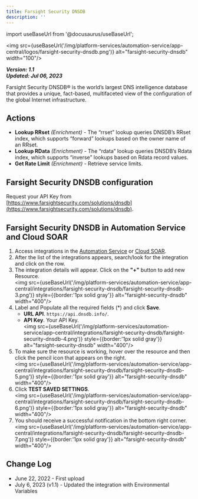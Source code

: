 ```yaml
---
title: Farsight Security DNSDB
description: ''
---
```

import useBaseUrl from '@docusaurus/useBaseUrl';

<img src={useBaseUrl('/img/platform-services/automation-service/app-central/logos/farsight-security-dnsdb.png')} alt="farsight-security-dnsdb" width="100"/>

***Version: 1.1  
Updated: Jul 06, 2023***

Farsight Security DNSDB® is the world’s largest DNS intelligence database that provides a unique, fact-based, multifaceted view of the configuration of the global Internet infrastructure.

## Actions

* **Lookup RRset** *(Enrichment)* - The “rrset” lookup queries DNSDB’s RRset index, which supports “forward” lookups based on the owner name of an RRset.
* **Lookup RData** *(Enrichment)* - The “rdata” lookup queries DNSDB’s Rdata index, which supports “inverse” lookups based on Rdata record values.
* **Get Rate Limit** *(Enrichment)* - Retrieve service limits.

## Farsight Security DNSDB configuration

Request your API Key from [https://www.farsightsecurity.com/solutions/dnsdb](https://www.farsightsecurity.com/solutions/dnsdb).

## Farsight Security DNSDB in Automation Service and Cloud SOAR

1. Access integrations in the [Automation Service](/docs/platform-services/automation-service/automation-service-integrations/#view-integrations) or [Cloud SOAR](/docs/cloud-soar/automation).
1. After the list of the integrations appears, search/look for the integration and click on the row.
1. The integration details will appear. Click on the **"+"** button to add new Resource.<br/><img src={useBaseUrl('/img/platform-services/automation-service/app-central/integrations/farsight-security-dnsdb/farsight-security-dnsdb-3.png')} style={{border:'1px solid gray'}} alt="farsight-security-dnsdb" width="400"/>
1. Label and Populate all the required fields (\*) and click **Save**.
   * **URL API**. `https://api.dnsdb.info/`.
   * **API Key**. Your API Key. <br/><img src={useBaseUrl('/img/platform-services/automation-service/app-central/integrations/farsight-security-dnsdb/farsight-security-dnsdb-4.png')} style={{border:'1px solid gray'}} alt="farsight-security-dnsdb" width="400"/>
1. To make sure the resource is working, hover over the resource and then click the pencil icon that appears on the right.<br/><img src={useBaseUrl('/img/platform-services/automation-service/app-central/integrations/farsight-security-dnsdb/farsight-security-dnsdb-5.png')} style={{border:'1px solid gray'}} alt="farsight-security-dnsdb" width="400"/>
1. Click **TEST SAVED SETTINGS**.<br/><img src={useBaseUrl('/img/platform-services/automation-service/app-central/integrations/farsight-security-dnsdb/farsight-security-dnsdb-6.png')} style={{border:'1px solid gray'}} alt="farsight-security-dnsdb" width="400"/>
1. You should receive a successful notification in the bottom right corner.<br/><img src={useBaseUrl('/img/platform-services/automation-service/app-central/integrations/farsight-security-dnsdb/farsight-security-dnsdb-7.png')} style={{border:'1px solid gray'}} alt="farsight-security-dnsdb" width="400"/>

## Change Log

* June 22, 2022 - First upload
* July 6, 2023 (v1.1) - Updated the integration with Environmental Variables
